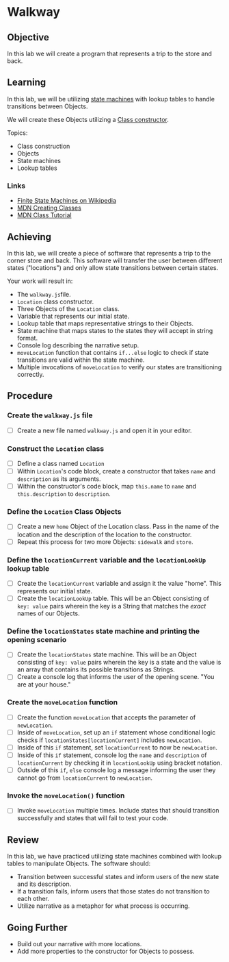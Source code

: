 # Walkway

## Objective

In this lab we will create a program that represents a trip to the store and back.

## Learning

In this lab, we will be utilizing [state machines](https://en.wikipedia.org/wiki/Finite-state_machine) with lookup tables to handle transitions between Objects.

We will create these Objects utilizing a [Class constructor](https://developer.mozilla.org/en-US/docs/Web/JavaScript/Reference/Classes).

Topics:

- Class construction
- Objects
- State machines
- Lookup tables

### Links

- [Finite State Machines on Wikipedia](https://en.wikipedia.org/wiki/Finite-state_machine)
- [MDN Creating Classes](https://developer.mozilla.org/en-US/docs/Web/JavaScript/Reference/Classes)
- [MDN Class Tutorial](https://developer.mozilla.org/en-US/docs/Learn/JavaScript/Objects/Classes_in_JavaScript)

## Achieving

In this lab, we will create a piece of software that represents a trip to the corner store and back. This software will transfer the user between different states ("locations") and only allow state transitions between certain states.

Your work will result in:

- The `walkway.js`file.
- `Location` class constructor.
- Three Objects of the `Location` class.
- Variable that represents our initial state.
- Lookup table that maps representative strings to their Objects.
- State machine that maps states to the states they will accept in string format.
- Console log describing the narrative setup.
- `moveLocation` function that contains `if...else` logic to check if state transitions are valid within the state machine.
- Multiple invocations of `moveLocation` to verify our states are transitioning correctly.

## Procedure

### Create the `walkway.js` file

- [ ] Create a new file named `walkway.js` and open it in your editor.

### Construct the `Location` class

- [ ] Define a class named `Location`
- [ ] Within `Location`'s code block, create a constructor that takes `name` and `description` as its arguments.
- [ ] Within the constructor's code block, map `this.name` to `name` and `this.description` to `description`.

### Define the `Location` Class Objects

- [ ] Create a new `home` Object of the Location class. Pass in the name of the location and the description of the location to the constructor.
- [ ] Repeat this process for two more Objects: `sidewalk` and `store`.

### Define the `locationCurrent` variable and the `locationLookUp` lookup table

- [ ] Create the `locationCurrent` variable and assign it the value "home". This represents our initial state.
- [ ] Create the `locationLookUp` table. This will be an Object consisting of `key: value` pairs wherein the key is a String that matches the _exact_ names of our Objects.

### Define the `locationStates` state machine and printing the opening scenario

- [ ] Create the `locationStates` state machine. This will be an Object consisting of `key: value` pairs wherein the key is a state and the value is an array that contains its possible transitions as Strings.
- [ ] Create a console log that informs the user of the opening scene. "You are at your house."

### Create the `moveLocation` function

- [ ] Create the function `moveLocation` that accepts the parameter of `newLocation`.
- [ ] Inside of `moveLocation`, set up an `if` statement whose conditional logic checks if `locationStates[locationCurrent]` includes `newLocation`.
- [ ] Inside of this `if` statement, set `locationCurrent` to now be `newLocation`.
- [ ] Inside of this `if` statement, console log the `name` and `description` of `locationCurrent` by checking it in `locationLookUp` using bracket notation.
- [ ] Outside of this `if`, `else` console log a message informing the user they cannot go from `locationCurrent` to `newLocation`.

### Invoke the `moveLocation()` function

- [ ] Invoke `moveLocation` multiple times. Include states that should transition successfully and states that will fail to test your code.

## Review

In this lab, we have practiced utilizing state machines combined with lookup tables to manipulate Objects. The software should:

- Transition between successful states and inform users of the new state and its description.
- If a transition fails, inform users that those states do not transition to each other.
- Utilize narrative as a metaphor for what process is occurring.

## Going Further

- Build out your narrative with more locations.
- Add more properties to the constructor for Objects to possess.
